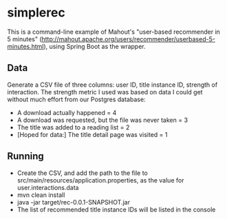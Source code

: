 # simplerec

This is a command-line example of Mahout's "user-based recommender in 5 minutes" (http://mahout.apache.org/users/recommender/userbased-5-minutes.html), using Spring Boot as the wrapper.

## Data

Generate a CSV file of three columns: user ID, title instance ID, strength of interaction. The strength metric I used was based on data I could get without much effort from our Postgres database:
* A download actually happened = 4
* A download was requested, but the file was never taken = 3
* The title was added to a reading list = 2
* [Hoped for data:] The title detail page was visited = 1

## Running
* Create the CSV, and add the path to the file to src/main/resources/application.properties, as the value for user.interactions.data
* mvn clean install
* java -jar target/rec-0.0.1-SNAPSHOT.jar <user ID> <number of recommendations>
* The list of recommended title instance IDs will be listed in the console